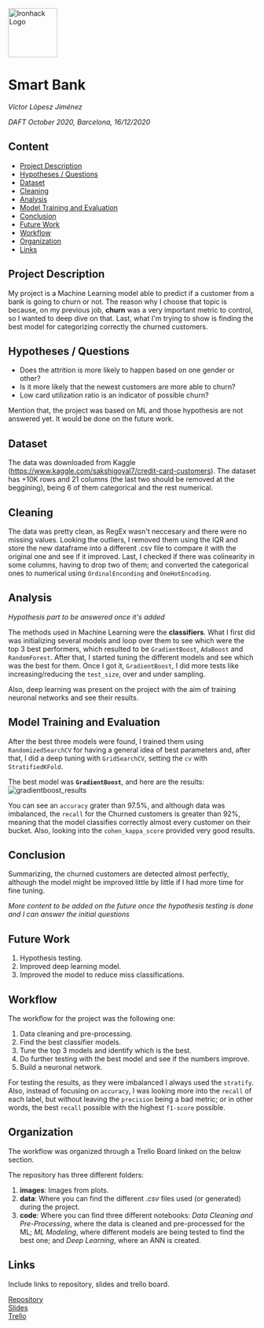 <img src="https://bit.ly/2VnXWr2" alt="Ironhack Logo" width="100"/>

# Smart Bank
*Víctor Lópesz Jiménez*

*DAFT October 2020, Barcelona, 16/12/2020*

## Content
- [Project Description](#project-description)
- [Hypotheses / Questions](#hypotheses-questions)
- [Dataset](#dataset)
- [Cleaning](#cleaning)
- [Analysis](#analysis)
- [Model Training and Evaluation](#model-training-and-evaluation)
- [Conclusion](#conclusion)
- [Future Work](#future-work)
- [Workflow](#workflow)
- [Organization](#organization)
- [Links](#links)

## Project Description
My project is a Machine Learning model able to predict if a customer from a bank is going to churn or not. The reason why I choose that topic is
because, on my previous job, **churn** was a very important metric to control, so I wanted to deep dive on that.
Last, what I'm trying to show is finding the best model for categorizing correctly the churned customers.

## Hypotheses / Questions
* Does the attrition is more likely to happen based on one gender or other?
* Is it more likely that the newest customers are more able to churn?
* Low card utilization ratio is an indicator of possible churn?

Mention that, the project was based on ML and those hypothesis are not answered yet. It would be done on the future work.

## Dataset
The data was downloaded from Kaggle (https://www.kaggle.com/sakshigoyal7/credit-card-customers).
The dataset has +10K rows and 21 columns (the last two should be removed at the beggining), being 6 of them categorical and the rest numerical.

## Cleaning
The data was pretty clean, as RegEx wasn't neccesary and there were no missing values. Looking the outliers, I removed them using the IQR and store the new dataframe into a different .csv file to compare it with the original one and see if it improved.
Last, I checked if there was colinearity in some columns, having to drop two of them; and converted the categorical ones to numerical using `OrdinalEnconding` and `OneHotEncoding`.

## Analysis
*Hypothesis part to be answered once it's added*

The methods used in Machine Learning were the **classifiers**. What I first did was initializing several models and loop over them to see which were the top 3 best performers, which resulted to be `GradientBoost`, `AdaBoost` and `RandomForest`. After that, I started tuning the different models and see which was the best for them. Once I got it, `GradientBoost`, I did more tests like increasing/reducing the `test_size`, over and under sampling.

Also, deep learning was present on the project with the aim of training neuronal networks and see their results.

## Model Training and Evaluation
After the best three models were found, I trained them using `RandomizedSearchCV` for having a general idea of best parameters and, after that, I did a deep tuning with `GridSearchCV`, setting the `cv` with `StratifiedKFold`.

The best model was **`GradientBoost`**, and here are the results:
![gradientboost_results](./images.gradient_boost_results.png)

You can see an `accuracy` grater than 97.5%, and although data was imbalanced, the `recall` for the Churned customers is greater than 92%, meaning that the model classifies correctly almost every customer on their bucket. Also, looking into the `cohen_kappa_score` provided very good results.

## Conclusion
Summarizing, the churned customers are detected almost perfectly, although the model might be improved little by little if I had more time for fine tuning.

*More content to be added on the future once the hypothesis testing is done and I can answer the initial questions*

## Future Work
1. Hypothesis testing.
2. Improved deep learning model.
3. Improved the model to reduce miss classifications.

## Workflow
The workflow for the project was the following one:
1. Data cleaning and pre-processing.
2. Find the best classifier models.
3. Tune the top 3 models and identify which is the best.
4. Do further testing with the best model and see if the numbers improve.
5. Build a neuronal network.

For testing the results, as they were imbalanced I always used the `stratify`. Also, instead of focusing on `accuracy`, I was looking more into the `recall` of each label, but without leaving the `precision` being a bad metric; or in other words, the best `recall` possible with the highest `f1-score` possible.

## Organization
The workflow was organized through a Trello Board linked on the below section.

The repository has three different folders:
1. **images**: Images from plots.
2. **data**: Where you can find the different *.csv* files used (or generated) during the project.
3. **code**: Where you can find three different notebooks: *Data Cleaning and Pre-Processing*, where the data is cleaned and pre-processed for the ML; *ML Modeling*, where different models are being tested to find the best one; and *Deep Learning*, where an ANN is created.

## Links
Include links to repository, slides and trello board.

[Repository](https://github.com/VictorLJay/Project-Week-8-Final-Project)  
[Slides](https://slides.com/)  
[Trello](https://trello.com/b/fhImXMkI/final-project-ironhack)  
